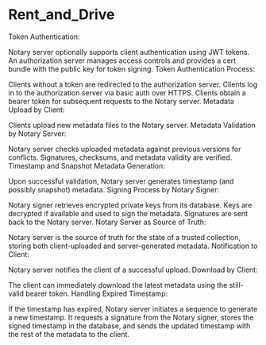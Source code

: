 # Rent_and_Drive
Token Authentication:

Notary server optionally supports client authentication using JWT tokens.
An authorization server manages access controls and provides a cert bundle with the public key for token signing.
Token Authentication Process:

Clients without a token are redirected to the authorization server.
Clients log in to the authorization server via basic auth over HTTPS.
Clients obtain a bearer token for subsequent requests to the Notary server.
Metadata Upload by Client:

Clients upload new metadata files to the Notary server.
Metadata Validation by Notary Server:

Notary server checks uploaded metadata against previous versions for conflicts.
Signatures, checksums, and metadata validity are verified.
Timestamp and Snapshot Metadata Generation:

Upon successful validation, Notary server generates timestamp (and possibly snapshot) metadata.
Signing Process by Notary Signer:

Notary signer retrieves encrypted private keys from its database.
Keys are decrypted if available and used to sign the metadata.
Signatures are sent back to the Notary server.
Notary Server as Source of Truth:

Notary server is the source of truth for the state of a trusted collection, storing both client-uploaded and server-generated metadata.
Notification to Client:

Notary server notifies the client of a successful upload.
Download by Client:

The client can immediately download the latest metadata using the still-valid bearer token.
Handling Expired Timestamp:

If the timestamp has expired, Notary server initiates a sequence to generate a new timestamp.
It requests a signature from the Notary signer, stores the signed timestamp in the database, and sends the updated timestamp with the rest of the metadata to the client.
